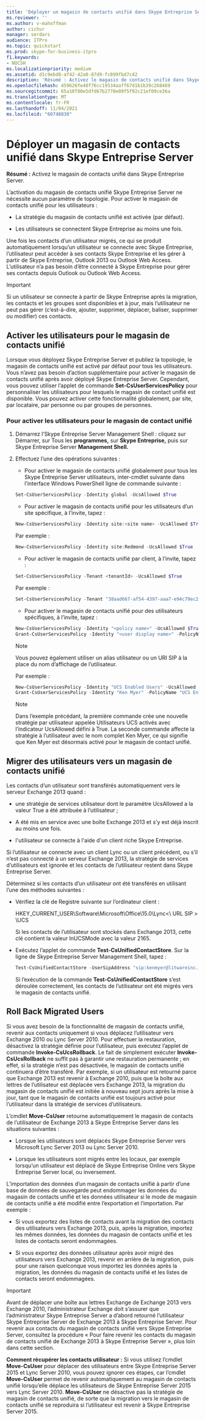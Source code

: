 ```yaml
---
title: 'Déployer un magasin de contacts unifié dans Skype Entreprise Server '
ms.reviewer: ''
ms.author: v-mahoffman
author: cichur
manager: serdars
audience: ITPro
ms.topic: quickstart
ms.prod: skype-for-business-itpro
f1.keywords:
- NOCSH
ms.localizationpriority: medium
ms.assetid: d1c9ebd8-af42-42a0-87d9-fc899fbd7c42
description: 'Résumé : Activez le magasin de contacts unifié dans Skype Entreprise Server.'
ms.openlocfilehash: 459626fe40f76cc19534aaff67d1b1b39c268469
ms.sourcegitcommit: 65a10f80e5dfd67b2778e09f5f92c21ef09ce36a
ms.translationtype: MT
ms.contentlocale: fr-FR
ms.lasthandoff: 11/04/2021
ms.locfileid: "60748830"
---
```

# <a name="deploy-unified-contact-store-in-skype-for-business-server"></a>Déployer un magasin de contacts unifié dans Skype Entreprise Server
 
**Résumé :** Activez le magasin de contacts unifié dans Skype Entreprise Server.
  
L’activation du magasin de contacts unifié Skype Entreprise Server ne nécessite aucun paramètre de topologie. Pour activer le magasin de contacts unifié pour les utilisateurs :
  
- La stratégie du magasin de contacts unifié est activée (par défaut).
    
- Les utilisateurs se connectent Skype Entreprise au moins une fois.
    
Une fois les contacts d’un utilisateur migrés, ce qui se produit automatiquement lorsqu’un utilisateur se connecte avec Skype Entreprise, l’utilisateur peut accéder à ses contacts Skype Entreprise et les gérer à partir de Skype Entreprise, Outlook 2013 ou Outlook Web Access. L’utilisateur n’a pas besoin d’être connecté à Skype Entreprise pour gérer ses contacts depuis Outlook ou Outlook Web Access.
  
> [!IMPORTANT]
> Si un utilisateur se connecte à partir de Skype Entreprise après la migration, les contacts et les groupes sont disponibles et à jour, mais l’utilisateur ne peut pas gérer (c’est-à-dire, ajouter, supprimer, déplacer, baliser, supprimer ou modifier) ces contacts. 
  
## <a name="enable-users-for-unified-contact-store"></a>Activer les utilisateurs pour le magasin de contacts unifié

Lorsque vous déployez Skype Entreprise Server et publiez la topologie, le magasin de contacts unifié est activé par défaut pour tous les utilisateurs. Vous n’avez pas besoin d’action supplémentaire pour activer le magasin de contacts unifié après avoir déployé Skype Entreprise Server. Cependant, vous pouvez utiliser l’applet de commande **Set-CsUserServicesPolicy** pour personnaliser les utilisateurs pour lesquels le magasin de contact unifié est disponible. Vous pouvez activer cette fonctionnalité globalement, par site, par locataire, par personne ou par groupes de personnes.
  
### <a name="to-enable-users-for-unified-contact-store"></a>Pour activer les utilisateurs pour le magasin de contact unifié

1. Démarrez l’Skype Entreprise Server Management Shell : cliquez sur Démarrer, sur Tous les **programmes,** sur **Skype Entreprise,** puis sur Skype Entreprise Server **Management Shell.**
    
2. Effectuez l’une des opérations suivantes :
    
   - Pour activer le magasin de contacts unifié globalement pour tous les Skype Entreprise Server utilisateurs, inter-cmdlet suivante dans l’interface Windows PowerShell ligne de commande suivante :
    
   ```powershell
   Set-CsUserServicesPolicy -Identity global -UcsAllowed $True
   ```

   - Pour activer le magasin de contacts unifié pour les utilisateurs d’un site spécifique, à l’invite, tapez :
    
   ```powershell
   New-CsUserServicesPolicy -Identity site:<site name> -UcsAllowed $True
   ```

   Par exemple :
    
   ```powershell
   New-CsUserServicesPolicy -Identity site:Redmond -UcsAllowed $True
   ```

   - Pour activer le magasin de contacts unifié par client, à l’invite, tapez :
    
   ```powershell
   Set-CsUserServicesPolicy -Tenant <tenantId> -UcsAllowed $True
   ```

   Par exemple :
    
   ```powershell
   Set-CsUserServicesPolicy -Tenant "38aad667-af54-4397-aaa7-e94c79ec2308" -UcsAllowed $True
   ```

   - Pour activer le magasin de contacts unifié pour des utilisateurs spécifiques, à l’invite, tapez :
    
   ```powershell
   New-CsUserServicesPolicy -Identity "<policy name>" -UcsAllowed $True
   Grant-CsUserServicesPolicy -Identity "<user display name>" -PolicyName <"policy name">
   ```

    > [!NOTE]
    > Vous pouvez également utiliser un alias utilisateur ou un URI SIP à la place du nom d’affichage de l’utilisateur. 
  
    Par exemple :
    
   ```powershell
   New-CsUserServicesPolicy -Identity "UCS Enabled Users" -UcsAllowed $True
   Grant-CsUserServicesPolicy -Identity "Ken Myer" -PolicyName "UCS Enabled Users"
   ```

    > [!NOTE]
    > Dans l’exemple précédant, la première commande crée une nouvelle stratégie par utilisateur appelée Utilisateurs UCS activés avec l’indicateur UcsAllowed défini à True. La seconde commande affecte la stratégie à l’utilisateur avec le nom complet Ken Myer, ce qui signifie que Ken Myer est désormais activé pour le magasin de contact unifié.
  
## <a name="migrate-users-to-unified-contact-store"></a>Migrer des utilisateurs vers un magasin de contacts unifié

Les contacts d’un utilisateur sont transférés automatiquement vers le serveur Exchange 2013 quand :
  
- une stratégie de services utilisateur dont le paramètre UcsAllowed a la valeur True a été attribuée à l’utilisateur ;
    
- A été mis en service avec une boîte Exchange 2013 et s’y est déjà inscrit au moins une fois.
    
- l'utilisateur se connecte à l'aide d'un client riche Skype Entreprise.
    
Si l’utilisateur se connecte avec un client Lync ou un client précédent, ou s’il n’est pas connecté à un serveur Exchange 2013, la stratégie de services d’utilisateurs est ignorée et les contacts de l’utilisateur restent dans Skype Entreprise Server.
  
Déterminez si les contacts d’un utilisateur ont été transférés en utilisant l’une des méthodes suivantes : 
  
- Vérifiez la clé de Registre suivante sur l’ordinateur client :
    
    HKEY_CURRENT_USER\Software\Microsoft\Office\15.0\Lync<\\ URL SIP \> \UCS
    
    Si les contacts de l’utilisateur sont stockés dans Exchange 2013, cette clé contient la valeur InUCSMode avec la valeur 2165.
    
- Exécutez l’applet de commande **Test-CsUnifiedContactStore**. Sur la ligne de Skype Entreprise Server Management Shell, tapez :
    
  ```powershell
  Test-CsUnifiedContactStore -UserSipAddress "sip:kenmyer@litwareinc.com" -TargetFqdn "atl-cs-001.litwareinc.com"
  ```

    Si l’exécution de la commande **Test-CsUnifiedContactStore** s’est déroulée correctement, les contacts de l’utilisateur ont été migrés vers le magasin de contacts unifié.
    
## <a name="roll-back-migrated-users"></a>Roll Back Migrated Users

Si vous avez besoin de la fonctionnalité de magasin de contacts unifié, revenir aux contacts uniquement si vous déplacez l’utilisateur vers Exchange 2010 ou Lync Server 2010. Pour effectuer la restauration, désactivez la stratégie définie pour l’utilisateur, puis exécutez l’applet de commande **Invoke-CsUcsRollback**. Le fait de simplement exécuter **Invoke-CsUcsRollback** ne suffit pas à garantir une restauration permanente ; en effet, si la stratégie n’est pas désactivée, le magasin de contacts unifié continuera d’être transféré. Par exemple, si un utilisateur est retourné parce que Exchange 2013 est revenir à Exchange 2010, puis que la boîte aux lettres de l’utilisateur est déplacée vers Exchange 2013, la migration du magasin de contacts unifié est initiée à nouveau sept jours après la mise à jour, tant que le magasin de contacts unifié est toujours activé pour l’utilisateur dans la stratégie de services d’utilisateurs.
  
L’cmdlet **Move-CsUser** retourne automatiquement le magasin de contacts de l’utilisateur de Exchange 2013 à Skype Entreprise Server dans les situations suivantes :
  
- Lorsque les utilisateurs sont déplacés Skype Entreprise Server vers Microsoft Lync Server 2013 ou Lync Server 2010. 
    
- Lorsque les utilisateurs sont migrés entre les locaux, par exemple lorsqu’un utilisateur est déplacé de Skype Entreprise Online vers Skype Entreprise Server local, ou inversement.
    
L’importation des données d’un magasin de contacts unifié à partir d’une base de données de sauvegarde peut endommager les données du magasin de contacts unifié et les données utilisateur si le mode de magasin de contacts unifié a été modifié entre l’exportation et l’importation. Par exemple :
  
- Si vous exportez des listes de contacts avant la migration des contacts des utilisateurs vers Exchange 2013, puis, après la migration, importez les mêmes données, les données du magasin de contacts unifié et les listes de contacts seront endommagées.
    
- Si vous exportez des données utilisateur après avoir migré des utilisateurs vers Exchange 2013, revenir en arrière de la migration, puis pour une raison quelconque vous importez les données après la migration, les données du magasin de contacts unifié et les listes de contacts seront endommagées.
    
> [!IMPORTANT]
> Avant de déplacer une boîte aux lettres Exchange de Exchange 2013 vers Exchange 2010, l’administrateur Exchange doit s’assurer que l’administrateur Skype Entreprise Server a d’abord retourné l’utilisateur Skype Entreprise Server de Exchange 2013 à Skype Entreprise Server. Pour revenir aux contacts du magasin de contacts unifié vers Skype Entreprise Server, consultez la procédure « Pour faire revenir les contacts du magasin de contacts unifié de Exchange 2013 à Skype Entreprise Server », plus loin dans cette section. 
  
 **Comment récupérer les contacts utilisateur :** Si vous utilisez l’cmdlet **Move-CsUser** pour déplacer des utilisateurs entre Skype Entreprise Server 2015 et Lync Server 2010, vous pouvez ignorer ces étapes, car l’cmdlet **Move-CsUser** permet de revenir automatiquement au magasin de contacts unifié lorsqu’elle déplace les utilisateurs de Skype Entreprise Server 2015 vers Lync Server 2010. **Move-CsUser** ne désactive pas la stratégie de magasin de contacts unifié, de sorte que la migration vers le magasin de contacts unifié se reproduira si l’utilisateur est revenir à Skype Entreprise Server 2015.
  

